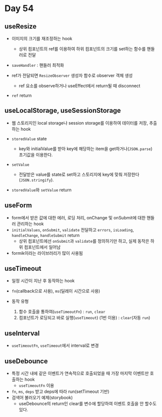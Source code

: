 # Day 54

## useResize

- 이미지의 크기를 재조정하는 hook

  - 상위 컴포넌트의 ref를 이용하여 하위 컴포넌트의 크기를 set하는 함수를 핸들러로 전달

- `saveHandler` : 핸들러 최적화

- ref가 전달되면 `ResizeObserver` 생성자 함수로 observer 객체 생성
  - ref 요소를 observe하거나 useEffect에서 return될 때 disconnect
- `ref` return

## useLocalStorage, useSessionStorage

- 웹 스토리지인 local storage나 session storage를 이용하여 데이터를 저장, 추출하는 hook
- `storedValue` state

  - key와 initialValue를 받아 key에 해당하는 item을 get하거나(`JSON.parse`) 초기값을 이용한다.

- `setValue`
  - 전달받은 value를 state로 set하고 스토리지에 key에 맞춰 저장한다(`JSON.stringify`).
- `storedValue`와 `setValue` return

## useForm

- form에서 받은 값에 대한 에러, 로딩 처리, onChange 및 onSubmit에 대한 핸들러 관리하는 hook
- `initialValues`, `onSubmit`, `validate` 전달하고 `errors`, `isLoading`, `handleChange`, `handleSubmit` return
  - 상위 컴포넌트에선 `onSubmit`과 `validate`를 정의하기만 하고, 실제 동작은 하위 컴포넌트에서 일어남
- formik이라는 라이브러리가 많이 사용됨

## useTimeout

- 일정 시간이 지난 후 동작하는 hook
- `fn`(callback으로 사용), `ms`(딜레이 시간으로 사용)
- 동작 유형

  1. 함수 호출을 통하여(`useTimeoutFn`) : `run`, `clear`
  2. 컴포넌트가 로딩되고 바로 실행(`useTimeout`) (1번 이용) : `clear`(자동 `run`)

## useInterval

- `useTimeoutFn`, `useTimeout`에서 interval로 변경

## useDebounce

- 특정 시간 내에 같은 이벤트가 연속적으로 호출되었을 때 가장 마지막 이벤트만 호출하는 hook
  - `useTimeoutFn` 이용
- `fn`, `ms`, `deps` 받고 deps에 따라 run(setTimeout 기반)
- 검색어 불러오기 예제(storybook)
  - useDebounce의 return인 clear를 변수에 할당하여 이벤트 호출을 안 할수도 있다.
